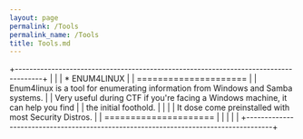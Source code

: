 ```yaml
---
layout: page
permalink: /Tools
permalink_name: /Tools
title: Tools.md
---
```


+-------------------------------------------------------------------------------------+
|                                                                                     |
| * ENUM4LINUX                                                                        |
| =====================                                                               |
| Enum4linux is a tool for enumerating information from Windows and Samba systems.    |
| Very useful during CTF if you're facing a Windows machine, it can help you find     |
| the initial foothold.                                                               |
|                                                                                     |
| It dose come preinstalled with most Security Distros.                               |
| =====================                                                               |
|                                                                                     |
|                                                                                     |
+-------------------------------------------------------------------------------------+
